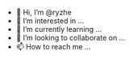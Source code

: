 - 👋 Hi, I’m @ryzhe
- 👀 I’m interested in ...
- 🌱 I’m currently learning ...
- 💞️ I’m looking to collaborate on ...
- 📫 How to reach me ...

<!---
ryzhe/ryzhe is a ✨ special ✨ repository because its `README.md` (this file) appears on your GitHub profile.
You can click the Preview link to take a look at your changes.
--->
